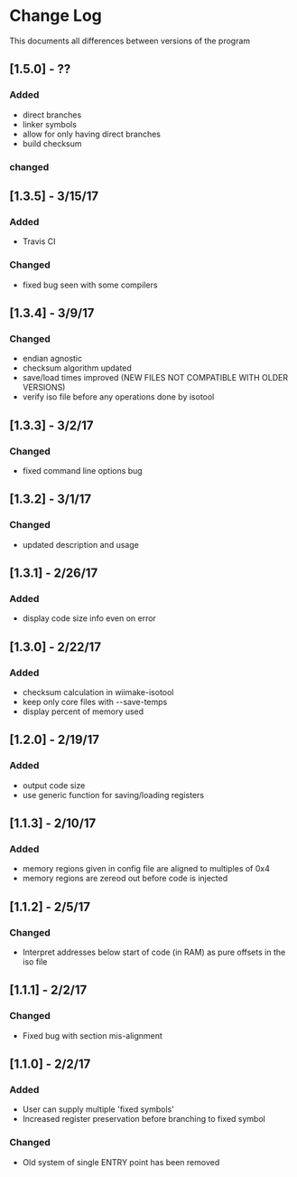 # Change Log
This documents all differences between versions of the program

## [1.5.0] - ??

### Added

- direct branches
- linker symbols
- allow for only having direct branches
- build checksum

### changed

## [1.3.5] - 3/15/17

### Added

- Travis CI

### Changed

- fixed bug seen with some compilers

## [1.3.4] - 3/9/17

### Changed

- endian agnostic
- checksum algorithm updated
- save/load times improved (NEW FILES NOT COMPATIBLE WITH OLDER VERSIONS)
- verify iso file before any operations done by isotool

## [1.3.3] - 3/2/17

### Changed

- fixed command line options bug

## [1.3.2] - 3/1/17

### Changed

- updated description and usage

## [1.3.1] - 2/26/17
### Added

- display code size info even on error

## [1.3.0] - 2/22/17
### Added

- checksum calculation in wiimake-isotool
- keep only core files with --save-temps
- display percent of memory used

## [1.2.0] - 2/19/17
### Added

- output code size
- use generic function for saving/loading registers

## [1.1.3] - 2/10/17
### Added

- memory regions given in config file are aligned to
    multiples of 0x4
- memory regions are zereod out before code is injected

## [1.1.2] - 2/5/17

### Changed

- Interpret addresses below start of code (in RAM) as pure
    offsets in the iso file

## [1.1.1] - 2/2/17

### Changed

- Fixed bug with section mis-alignment

## [1.1.0] - 2/2/17
### Added

- User can supply multiple 'fixed symbols'
- Increased register preservation before branching to fixed symbol

### Changed

- Old system of single ENTRY point has been removed 


